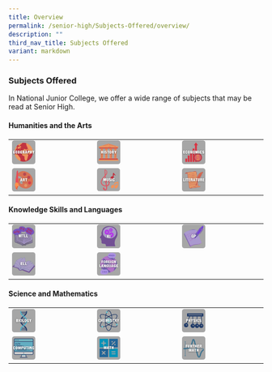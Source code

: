 ```yaml
---
title: Overview
permalink: /senior-high/Subjects-Offered/overview/
description: ""
third_nav_title: Subjects Offered
variant: markdown
---
```

### Subjects Offered

In National Junior College, we offer a wide range of subjects that may be read at Senior High.

#### Humanities and the Arts

|  |  |  |
|---|---|---|
| <a href="https://moe-nationaljc-staging.netlify.app/senior-high/subjects-offered/geography"><img src="/images/geography.png" style="width:30%"></a> | <a href="https://moe-nationaljc-staging.netlify.app/senior-high/subjects-offered/history"><img src="/images/Subjects Offered/history.png" style="width:30%"></a> | <a href="https://moe-nationaljc-staging.netlify.app/senior-high/subjects-offered/economics"><img src="/images/Subjects Offered/economics.png" style="width:30%"></a> |
| <a href="https://moe-nationaljc-staging.netlify.app/art-elective-programme/senior-high-aep"><img src="/images/Subjects Offered/art-alevel.png" style="width:30%"></a> | <a href="https://moe-nationaljc-staging.netlify.app/music-elective-programme/"><img src="/images/Subjects Offered/music-alevel.png" style="width:30%"></a> | <a href="https://moe-nationaljc-staging.netlify.app/senior-high/subjects-offered/literature-in-english"><img src="/images/Subjects Offered/lit-in-eng.png" style="width:30%"></a> |


#### Knowledge Skills and Languages

|  |  |  |
|---|---|---|
| <a href="https://moe-nationaljc-staging.netlify.app/senior-high/subjects-offered/mother-tongue"><img src="/images/Subjects Offered/mtll-alvl.png" style="width:30%"></a> | <a href="https://moe-nationaljc-staging.netlify.app/senior-high/subjects-offered/knowledge-and-inquiry"><img src="/images/Subjects Offered/ki-alvl.png" style="width:30%"></a> | <a href="https://moe-nationaljc-staging.netlify.app/senior-high/subjects-offered/general-paper"><img src="/images/Subjects Offered/general-paper.png" style="width:30%"></a> |
| <a href="https://moe-nationaljc-staging.netlify.app/senior-high/subjects-offered/english-language-and-linguistics"><img src="/images/Subjects Offered/eng-lang-ling.png" style="width:30%"></a> | <a href="https://moe-nationaljc-staging.netlify.app/senior-high/subjects-offered/foreign-language"><img src="/images/Subjects Offered/foreign-lang.png" style="width:30%"></a> |  |


#### Science and Mathematics

|  |  |  |
|---|---|---|
| <a href="https://moe-nationaljc-staging.netlify.app/senior-high/subjects-offered/biology"><img src="/images/Subjects Offered/biology.png" style="width:30%"></a> | <a href="https://moe-nationaljc-staging.netlify.app/senior-high/subjects-offered/chemistry"><img src="/images/Subjects Offered/chemistry.png" style="width:30%"></a> | <a href="https://moe-nationaljc-staging.netlify.app/senior-high/subjects-offered/physics"><img src="/images/Subjects Offered/physics.png" style="width:30%"></a> |
| <a href="https://moe-nationaljc-staging.netlify.app/senior-high/subjects-offered/computing"><img src="/images/Subjects Offered/computing.png" style="width:30%"></a> | <a href="https://moe-nationaljc-staging.netlify.app/senior-high/subjects-offered/mathematics"><img src="/images/Subjects Offered/mathematics.png" style="width:30%"></a> | <a href="https://moe-nationaljc-staging.netlify.app/senior-high/subjects-offered/further-mathematics"><img src="/images/Subjects Offered/further-math.png" style="width:30%"></a> |